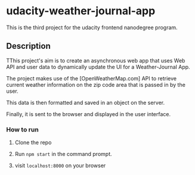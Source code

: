 # udacity-weather-journal-app
This is the third project for the udacity frontend nanodegree program.

## Description
TThis project's aim is to create an asynchronous web app that uses Web API and user data to dynamically update the UI for a Weather-Journal App. 

The project makes use of the [OpenWeatherMap.com] API to retrieve current weather information on the zip code area that is passed in by the user. 

This data is then formatted and saved in an object on the server.

Finally, it is sent to the browser and displayed in the user interface.

### How to run
1. Clone the repo

2. Run `npm start` in the command prompt.

3. visit `localhost:8000` on your browser

